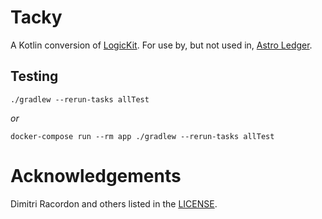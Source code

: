 # Tacky

A Kotlin conversion of [LogicKit](https://github.com/kyouko-taiga/LogicKit). For use by, but not used in, [Astro Ledger](https://www.astroledger.org).

## Testing

`./gradlew --rerun-tasks allTest`

_or_

`docker-compose run --rm app ./gradlew --rerun-tasks allTest`

# Acknowledgements

Dimitri Racordon and others listed in the [LICENSE](LICENSE).
